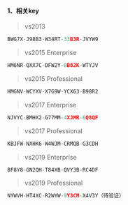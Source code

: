 #### 1、相关key
> vs2013
```c
BWG7X-J98B3-W34RT-33B3R-JVYW9
```
> vs2015 Enterprise
```c
HM6NR-QXX7C-DFW2Y-8B82K-WTYJV
```
> vs2015 Professional
```c
HMGNV-WCYXV-X7G9W-YCX63-B98R2
```
> vs2017 Enterprise
```c
NJVYC-BMHX2-G77MM-4XJMR-6Q8QF
```
> vs2017 Professional
```c
KBJFW-NXHK6-W4WJM-CRMQB-G3CDH
```
> vs2019 Enterprise
```c
BF8Y8-GN2QH-T84XB-QVY3B-RC4DF
```
> vs2019 Professional
```c
NYWVH-HT4XC-R2WYW-9Y3CM-X4V3Y（待验证）
```